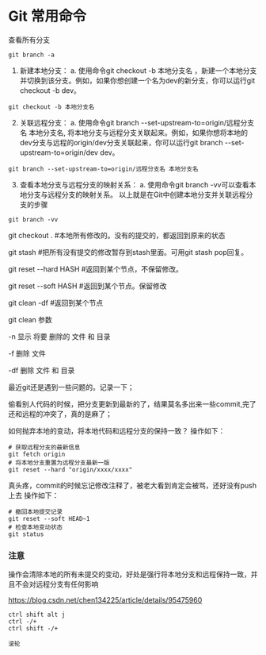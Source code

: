 

# Git 常用命令

查看所有分支

```shell
git branch -a
```



1. 新建本地分支： a. 使用命令git checkout -b 本地分支名 ，新建一个本地分支并切换到该分支。例如，如果你想创建一个名为dev的新分支，你可以运行git checkout -b dev。

```
git checkout -b 本地分支名
```



2. 关联远程分支： a. 使用命令git branch --set-upstream-to=origin/远程分支名 本地分支名, 将本地分支与远程分支关联起来。例如，如果你想将本地的dev分支与远程的origin/dev分支关联起来，你可以运行git branch --set-upstream-to=origin/dev dev。 

```
git branch --set-upstream-to=origin/远程分支名 本地分支名
```



3. 查看本地分支与远程分支的映射关系： a. 使用命令git branch -vv可以查看本地分支与远程分支的映射关系。 以上就是在Git中创建本地分支并关联远程分支的步骤

```
git branch -vv
```



git checkout . #本地所有修改的。没有的提交的，都返回到原来的状态

git stash #把所有没有提交的修改暂存到stash里面。可用git stash pop回复。

git reset --hard HASH #返回到某个节点，不保留修改。

git reset --soft HASH #返回到某个节点。保留修改

 

git clean -df #返回到某个节点

git clean 参数

  -n 显示 将要 删除的 文件 和  目录

  -f 删除 文件

  -df 删除 文件 和 目录

 



最近git还是遇到一些问题的。记录一下；

偷看别人代码的时候，把分支更新到最新的了，结果莫名多出来一些commit,完了还和远程的冲突了，真的是麻了；

如何抛弃本地的变动，将本地代码和远程分支的保持一致？
操作如下：

```shell
# 获取远程分支的最新信息
git fetch origin
# 将本地分支重置为远程分支最新一版
git reset --hard "origin/xxxx/xxxx"
```

真头疼，commit的时候忘记修改注释了，被老大看到肯定会被骂，还好没有push上去
操作如下：

```shell
# 撤回本地提交记录
git reset --soft HEAD~1
# 检查本地变动状态
git status
```

### 注意

操作会清除本地的所有未提交的变动，好处是强行将本地分支和远程保持一致，并且不会对远程分支有任何影响



https://blog.csdn.net/chen134225/article/details/95475960



```
ctrl shift alt j
ctrl -/+
ctrl shift -/+

滚轮
```

